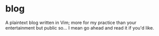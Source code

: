 # blog
A plaintext blog written in Vim; more for my practice than your entertainment but public so... I mean go ahead and read it if you'd like.
